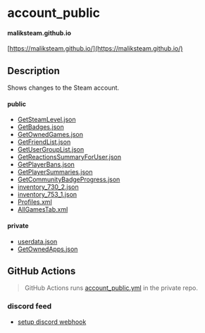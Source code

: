 # account_public
#### maliksteam.github.io
[https://maliksteam.github.io/](https://maliksteam.github.io/)

## Description

Shows changes to the Steam account.


#### public

- [GetSteamLevel.json](https://github.com/MalikSteam/account_public/blob/main/public/webapi/GetSteamLevel.json)
- [GetBadges.json](https://github.com/MalikSteam/account_public/blob/main/public/webapi/GetBadges.json)
- [GetOwnedGames.json](https://github.com/MalikSteam/account_public/blob/main/public/webapi/GetOwnedGames.json)
- [GetFriendList.json](https://github.com/MalikSteam/account_public/blob/main/public/webapi/GetFriendList.json)
- [GetUserGroupList.json](https://github.com/MalikSteam/account_public/blob/main/public/webapi/GetUserGroupList.json)
- [GetReactionsSummaryForUser.json](https://github.com/MalikSteam/account_public/blob/main/public/webapi/GetReactionsSummaryForUser.json)
- [GetPlayerBans.json](https://github.com/MalikSteam/account_public/blob/main/public/webapi/GetPlayerBans.json)
- [GetPlayerSummaries.json](https://github.com/MalikSteam/account_public/blob/main/public/webapi/GetPlayerSummaries.json)
- [GetCommunityBadgeProgress.json](https://github.com/MalikSteam/account_public/blob/main/public/webapi/GetCommunityBadgeProgress.json)
- [inventory_730_2.json](https://github.com/MalikSteam/account_public/blob/main/public/webapi/inventory_730_2.json)
- [inventory_753_1.json](https://github.com/MalikSteam/account_public/blob/main/public/webapi/inventory_753_1.json)
- [Profiles.xml](https://github.com/MalikSteam/account_public/blob/main/xml/Profiles.xml)
- [AllGamesTab.xml](https://github.com/MalikSteam/account_public/blob/main/xml/AllGamesTab.xml)

#### private

- [userdata.json](https://github.com/MalikSteam/account_public/blob/main/private/userdata.json)
- [GetOwnedApps.json](https://github.com/MalikSteam/account_public/blob/main/private/GetOwnedApps.json)

## GitHub Actions

> GitHub Actions runs [account_public.yml](.github/workflows/account_public.yml) in the private repo.

### discord feed

- [setup discord webhook](https://support.discord.com/hc/en-us/articles/228383668-Intro-to-Webhooks) 
